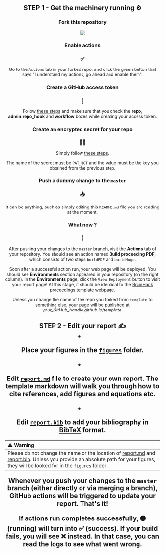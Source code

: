 <h2 align="center"> STEP 1 - Get the machinery running ⚙️ </h2>

<h3 align="center"> Fork this repository </h3>

<p align="center"><img src="https://github.com/channelCS/github-buttons/blob/master/2x/github_fork.png"></p>


<h3 align="center"> Enable actions </h3>
<h3 align="center"> ✅</h3>

<p align="center">Go to the <code>Actions</code> tab in your forked repo, and click the green button that says "I understand my actions, go ahead and enable them".</p>


<h3 align="center">  Create a GitHub access token </h3>
<h3 align="center"> 🔑 </h3>

<p align="center">Follow <a href="https://docs.github.com/en/free-pro-team@latest/github/authenticating-to-github/creating-a-personal-access-token#creating-a-token">these steps</a> and make sure that you check the <b>repo</b>, <b>admin:repo_hook</b> and <b>workflow</b> boxes while creating your access token.</p> 


<h3 align="center"> Create an encrypted secret for your repo </h3>
<h3 align="center"> 🕵️‍♀️ </h3>


<p align="center"> Simply follow <a href="https://docs.github.com/en/free-pro-team@latest/actions/reference/encrypted-secrets#creating-encrypted-secrets-for-a-repository">these steps</a>.</p>

<p align="center">  The name of the secret must be <code>PAT_BOT</code> and the value must be the key you obtained from the previous step. </p>


<h3 align="center"> Push a dummy change to the <code>master</code> </h3>
<h3 align="center"> 📤 </h3>

<p align="center"> It can be anything, such as simply editing this <code>README.md</code> file you are reading at the moment. </p>


<h3 align="center"> What now ?  </h3>
<h3 align="center"> 👀 </h3>

<p align="center">After pushing your changes to the <code>master</code> branch, visit the <b>Actions</b> tab of your repository. You should see an action named <b>Build proceeding PDF</b>, which consists of two steps <code>buildPDF</code> and <code>buildHugo</code>.</p>  

<p align="center">Soon after a successful action run, your web page will be deployed. You should see <b>Environments</b> section appeared in your repository (on the right column). In the <b>Environments</b> page, click the <code>View Deployment</code> button to visit your report page! At this stage, it should be identical to the <a href="http://brainhack-proceedings.github.io/template">BrainHack proceedings template webpage</a>.</p>

<p align="center">Unless you change the name of the repo you forked from <code>template</code> to something else, your page will be published at <i>your_GitHub_handle.github.io/template</i>.</p> 


<h2 align="center"> STEP 2 - Edit your report ✍️ </h2.

* Place your figures in the [`figures`](figures) folder. 

* Edit [`report.md`](report.md) file to create your own report. The template markdown will walk you through how to cite references, add figures and equations etc.

* Edit [`report.bib`](report.bib) to add your bibliography in [BibTeX](http://www.bibtex.org/) format.


| ⚠️ Warning|
| :--- |
|Please do not change the name or the location of [report.md](report.md) and [report.bib](report.bib). Unless you provide an absolute path for your figures, they will be looked for in the `figures` folder.|


**Whenever you push your changes to the `master` branch** (either directly or via merging a branch), GitHub actions will be triggered to update your report. That's it! 

If actions run completes successfully, 🟠 (running) will turn into ✅ (success). If your build fails, you will see ❌ instead. In that case, you can read the logs to see what went wrong.
